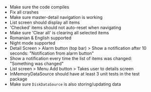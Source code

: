 - Make sure the code compiles
- Fix all crashes
- Make sure master-detail navigation is working
- List screen should display all items
- 'Checked' items should not auto-reset when navigating
- Make sure 'Clear all' is clearing all selected items
- Romanian & English supported
- Night mode supported
- Detail Screen > Alarm button (top bar) > Show a notification after 10 seconds: "Notification from alarm button"
- Show a notification every time the list of items was changed: "Something was changed"
- List screen > Menu Add button > Takes user to details screen
- InMemoryDataSource should have at least 3 unit tests in the test package
- Make sure `DiskDataSource` is also storing/updating data